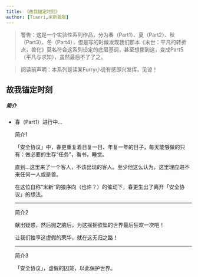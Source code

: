 ```yaml
---
title: 《故我锚定时刻》
author: [Tianri,米新极限]
---
```


> 警告：这是一个实验性系列作品，分为春（Part1）、夏（Part2）、秋（Part3）、冬（Part4），但是写的时候发现我们那本《末世：平凡的转折点，兽化》莫名符合这系列设定的底层基调，甚至想挪到这，变成Part5（平凡与求知），虽然最后不了了之。



> 阅读前声明：本系列是读某Furry小说有感即兴发挥，见谅！

## 故我锚定时刻

##### 简介

- 春（Part1）进行中...
  
  简介1
  
  「安全协议」中，春更重复着日复一日、年复一年的日子，每天能够做的只有：做必要的生存“任务”，看书，睡觉。
  
  直到...这里来了一个客人，不该出现的客人。至少他这么认为，这里理应进不来任何一人或是兽。
  
  在这位自称“米新”的狼序向（也许？）的催动下，春更生出了离开「安全协议」的想法。
  
  ---
  
  简介2
  
  献出疑惑，然后抛之脑后，为这摇摇欲坠的世界最后狂欢一次吧！
  
  让我们独享这虚假的荣华，就在这无归之路！


  ---

  简介3

  「安全协议」，虚假的囚笼，以此保护世界。


















